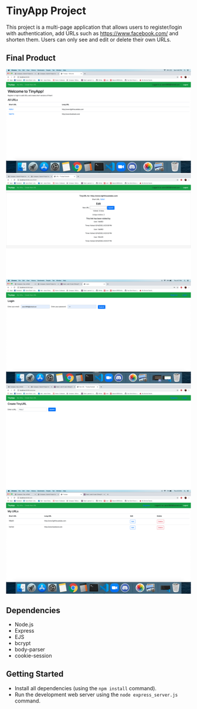 # TinyApp Project

This project is a multi-page application that allows users to register/login with authentication, add URLs such as https://www.facebook.com/ and shorten them. Users can only see and edit or delete their own URLs.

## Final Product

!["The home page displays all URLs creatd by any user"](https://github.com/aaron3993/tinyapp/blob/master/docs/home-page.png?raw=true)
!["Logged in users can change the URLs they created and reach the website by clicking the shortURL"](https://github.com/aaron3993/tinyapp/blob/master/docs/edit-url.png?raw=true)
!["There are separate pages for logging in and registering"](https://github.com/aaron3993/tinyapp/blob/master/docs/login-page.png?raw=true)
!["Logged in users can create a new URL"](https://github.com/aaron3993/tinyapp/blob/master/docs/new-url.png?raw=true)
!["Logged in users can view the URLs they created"](https://github.com/aaron3993/tinyapp/blob/master/docs/my-urls-page.png?raw=true)

## Dependencies

- Node.js
- Express
- EJS
- bcrypt
- body-parser
- cookie-session

## Getting Started

- Install all dependencies (using the `npm install` command).
- Run the development web server using the `node express_server.js` command.

